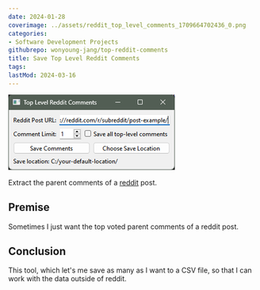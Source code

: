 ```yaml
---
date: 2024-01-28
coverimage: ../assets/reddit_top_level_comments_1709664702436_0.png
categories:
- Software Development Projects
githubrepo: wonyoung-jang/top-reddit-comments
title: Save Top Level Reddit Comments
tags:
lastMod: 2024-03-16
---
```

![reddit_top_level_comments.png](/assets/reddit_top_level_comments_1709664702436_0.png)

Extract the parent comments of a [reddit](https://www.reddit.com/) post.

## Premise

Sometimes I just want the top voted parent comments of a reddit post.

## Conclusion

This tool, which let's me save as many as I want to a CSV file, so that I can work with the data outside of reddit.
